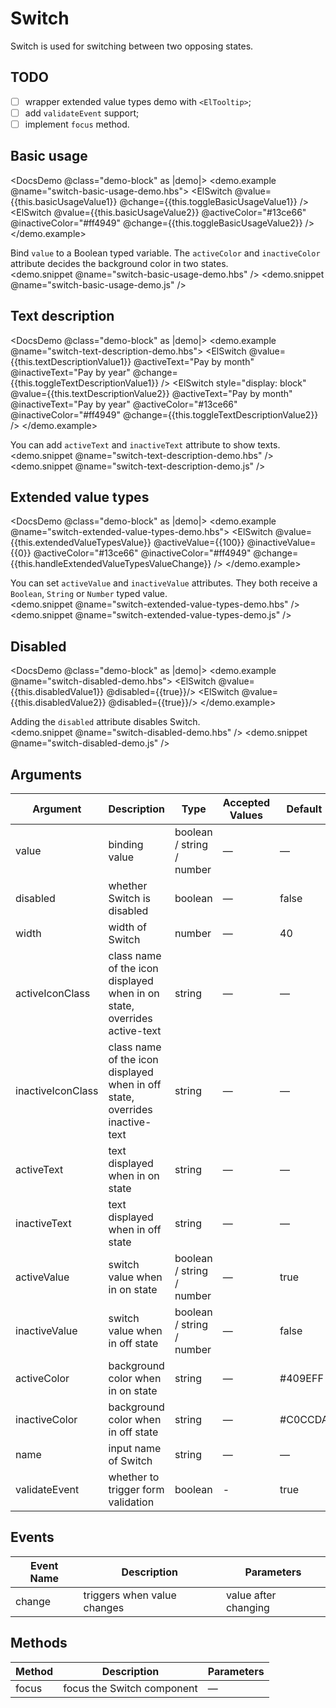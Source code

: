 <!-- markdownlint-disable MD033 -->
# Switch

Switch is used for switching between two opposing states.

## TODO

* [ ] wrapper extended value types demo with `<ElTooltip>`;
* [ ] add `validateEvent` support;
* [ ] implement `focus` method.

## Basic usage

<DocsDemo @class="demo-block" as |demo|>
    <demo.example @name="switch-basic-usage-demo.hbs">
        <ElSwitch @value={{this.basicUsageValue1}} @change={{this.toggleBasicUsageValue1}} />
        <ElSwitch @value={{this.basicUsageValue2}} @activeColor="#13ce66" @inactiveColor="#ff4949" @change={{this.toggleBasicUsageValue2}} />
    </demo.example>
    <div class="description">
        Bind `value` to a Boolean typed variable. The `activeColor` and `inactiveColor` attribute decides the background color in two states.
    </div>
    <demo.snippet @name="switch-basic-usage-demo.hbs" />
    <demo.snippet @name="switch-basic-usage-demo.js" />
</DocsDemo>

## Text description

<DocsDemo @class="demo-block" as |demo|>
    <demo.example @name="switch-text-description-demo.hbs">
        <ElSwitch @value={{this.textDescriptionValue1}} @activeText="Pay by month" @inactiveText="Pay by year" @change={{this.toggleTextDescriptionValue1}} />
        <ElSwitch style="display: block" @value={{this.textDescriptionValue2}} @activeText="Pay by month" @inactiveText="Pay by year" @activeColor="#13ce66" @inactiveColor="#ff4949" @change={{this.toggleTextDescriptionValue2}} />
    </demo.example>
    <div class="description">
        You can add `activeText` and `inactiveText` attribute to show texts.
    </div>
    <demo.snippet @name="switch-text-description-demo.hbs" />
    <demo.snippet @name="switch-text-description-demo.js" />
</DocsDemo>

## Extended value types

<DocsDemo @class="demo-block" as |demo|>
    <demo.example @name="switch-extended-value-types-demo.hbs">
        <ElSwitch @value={{this.extendedValueTypesValue}} @activeValue={{100}} @inactiveValue={{0}} @activeColor="#13ce66" @inactiveColor="#ff4949" @change={{this.handleExtendedValueTypesValueChange}} />
    </demo.example>
    <div class="description">
        You can set `activeValue` and `inactiveValue` attributes. They both receive a `Boolean`, `String` or `Number` typed value.
    </div>
    <demo.snippet @name="switch-extended-value-types-demo.hbs" />
    <demo.snippet @name="switch-extended-value-types-demo.js" />
</DocsDemo>

## Disabled

<DocsDemo @class="demo-block" as |demo|>
    <demo.example @name="switch-disabled-demo.hbs">
        <ElSwitch @value={{this.disabledValue1}} @disabled={{true}}/>
        <ElSwitch @value={{this.disabledValue2}} @disabled={{true}}/>
    </demo.example>
    <div class="description">
        Adding the `disabled` attribute disables Switch.
    </div>
    <demo.snippet @name="switch-disabled-demo.hbs" />
    <demo.snippet @name="switch-disabled-demo.js" />
</DocsDemo>

## Arguments

| Argument          | Description                                                                 | Type                      | Accepted Values | Default |
| ----------------- | --------------------------------------------------------------------------- | ------------------------- | --------------- | ------- |
| value             | binding value                                                               | boolean / string / number | —               | —       |
| disabled          | whether Switch is disabled                                                  | boolean                   | —               | false   |
| width             | width of Switch                                                             | number                    | —               | 40      |
| activeIconClass   | class name of the icon displayed when in on state, overrides active-text    | string                    | —               | —       |
| inactiveIconClass | class name of the icon displayed when in off state, overrides inactive-text | string                    | —               | —       |
| activeText        | text displayed when in on state                                             | string                    | —               | —       |
| inactiveText      | text displayed when in off state                                            | string                    | —               | —       |
| activeValue       | switch value when in on state                                               | boolean / string / number | —               | true    |
| inactiveValue     | switch value when in off state                                              | boolean / string / number | —               | false   |
| activeColor       | background color when in on state                                           | string                    | —               | #409EFF |
| inactiveColor     | background color when in off state                                          | string                    | —               | #C0CCDA |
| name              | input name of Switch                                                        | string                    | —               | —       |
| validateEvent     | whether to trigger form validation                                          | boolean                   | -               | true    |

## Events

| Event Name | Description                 | Parameters           |
| ---------- | --------------------------- | -------------------- |
| change     | triggers when value changes | value after changing |

## Methods

| Method | Description                | Parameters |
| ------ | -------------------------- | ---------- |
| focus  | focus the Switch component | —          |
